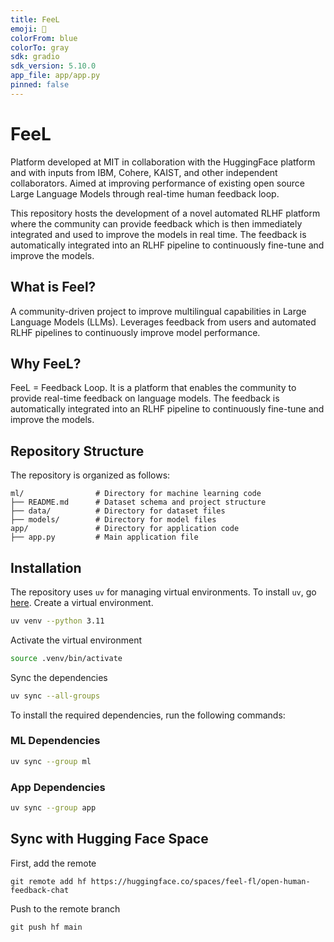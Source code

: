 ```yaml
---
title: FeeL
emoji: 🚀
colorFrom: blue
colorTo: gray
sdk: gradio
sdk_version: 5.10.0
app_file: app/app.py
pinned: false
---
```


# FeeL

Platform developed at MIT in collaboration with the HuggingFace platform and with inputs from IBM, Cohere, KAIST, and other independent collaborators. Aimed at improving performance of existing open source Large Language Models through real-time human feedback loop.

This repository hosts the development of a novel automated RLHF platform where the community can provide feedback which is then immediately integrated and used to improve the models in real time. The feedback is automatically integrated into an RLHF pipeline to continuously fine-tune and improve the models.

## What is Feel?

A community-driven project to improve multilingual capabilities in Large Language Models (LLMs). Leverages feedback from users and automated RLHF pipelines to continuously improve model performance.

## Why FeeL?

FeeL = Feedback Loop. It is a platform that enables the community to provide real-time feedback on language models. The feedback is automatically integrated into an RLHF pipeline to continuously fine-tune and improve the models.

## Repository Structure

The repository is organized as follows:

```
ml/                # Directory for machine learning code
├── README.md      # Dataset schema and project structure
├── data/          # Directory for dataset files
├── models/        # Directory for model files
app/               # Directory for application code
├── app.py         # Main application file
```

## Installation

The repository uses `uv` for managing virtual environments. To install `uv`, go [here](https://docs.astral.sh/uv/getting-started/installation/). Create a virtual environment.

```bash
uv venv --python 3.11
```

Activate the virtual environment

```bash
source .venv/bin/activate
```

Sync the dependencies

```bash
uv sync --all-groups
```

To install the required dependencies, run the following commands:

### ML Dependencies

```bash
uv sync --group ml
```

### App Dependencies

```bash
uv sync --group app
```

## Sync with Hugging Face Space

First, add the remote
```
git remote add hf https://huggingface.co/spaces/feel-fl/open-human-feedback-chat
```

Push to the remote branch

```
git push hf main
```
